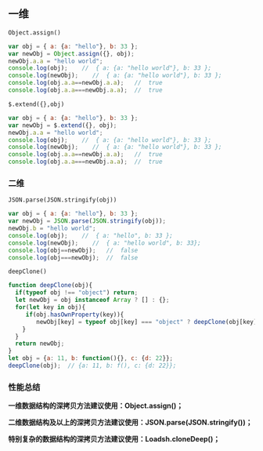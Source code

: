 ## 一维

`Object.assign()`

```js
var obj = { a: {a: "hello"}, b: 33 };
var newObj = Object.assign({}, obj);
newObj.a.a = "hello world";
console.log(obj);    //  { a: {a: "hello world"}, b: 33 };
console.log(newObj);    //  { a: {a: "hello world"}, b: 33 };
console.log(obj.a.a==newObj.a.a);   //  true
console.log(obj.a.a===newObj.a.a);  //  true
```

`$.extend({},obj)`

```js
var obj = { a: {a: "hello"}, b: 33 };
var newObj = $.extend({}, obj);
newObj.a.a = "hello world";
console.log(obj);    //  { a: {a: "hello world"}, b: 33 };
console.log(newObj);    //  { a: {a: "hello world"}, b: 33 };
console.log(obj.a.a==newObj.a.a);   //  true
console.log(obj.a.a===newObj.a.a);  //  true
```

### 二维

`JSON.parse(JSON.stringify(obj))`

```js
var obj = { a: {a: "hello"}, b: 33 };
var newObj = JSON.parse(JSON.stringify(obj));
newObj.b = "hello world";
console.log(obj);    //  { a: "hello", b: 33 };
console.log(newObj);    //  { a: "hello world", b: 33};
console.log(obj==newObj);   //  false
console.log(obj===newObj);  //  false
```

`deepClone()`

```js
function deepClone(obj){
  if(typeof obj !== "object") return;    
  let newObj = obj instanceof Array ? [] : {};
  for(let key in obj){
     if(obj.hasOwnProperty(key)){
        newObj[key] = typeof obj[key] === "object" ? deepClone(obj[key]) : obj[key];
    }      
  }  
  return newObj;  
}
let obj = {a: 11, b: function(){}, c: {d: 22}};
deepClone(obj);  // {a: 11, b: f(), c: {d: 22}};
```

### 性能总结

**一维数据结构的深拷贝方法建议使用：Object.assign()；**

**二维数据结构及以上的深拷贝方法建议使用：JSON.parse(JSON.stringify())；**

**特别复杂的数据结构的深拷贝方法建议使用：Loadsh.cloneDeep()；**

